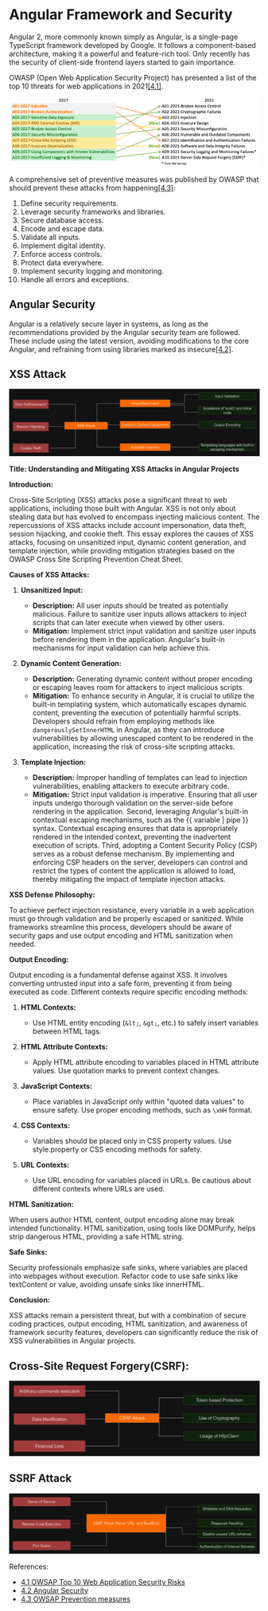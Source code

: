 # Angular Framework and Security

Angular 2, more commonly known simply as Angular, is a single-page TypeScript framework developed by Google. It follows a component-based architecture, making it a powerful and feature-rich tool. Only recently has the security of client-side frontend layers started to gain importance.

OWASP (Open Web Application Security Project) has presented a list of the top 10 threats for web applications in 2021[[4.1]](https://owasp.org/www-project-top-ten/).

![OWSAP Top 10 2021](OWSAP-top-10-2021.png)

A comprehensive set of preventive measures was published by OWASP that should prevent these attacks from happening[[4.3]](https://community.f5.com/t5/technical-articles/mitigating-owasp-web-application-security-top-10-2021-risks/ta-p/311403):

1. Define security requirements.
2. Leverage security frameworks and libraries.
3. Secure database access.
4. Encode and escape data.
5. Validate all inputs.
6. Implement digital identity.
7. Enforce access controls.
8. Protect data everywhere.
9. Implement security logging and monitoring.
10. Handle all errors and exceptions.

## Angular Security

Angular is a relatively secure layer in systems, as long as the recommendations provided by the Angular security team are followed. These include using the latest version, avoiding modifications to the core Angular, and refraining from using libraries marked as insecure[[4.2]](https://angular.io/guide/security).

## XSS Attack

![XSS Attack graph](angularXSS.png)

**Title: Understanding and Mitigating XSS Attacks in Angular Projects**

**Introduction:**

Cross-Site Scripting (XSS) attacks pose a significant threat to web applications, including those built with Angular. XSS is not only about stealing data but has evolved to encompass injecting malicious content. The repercussions of XSS attacks include account impersonation, data theft, session hijacking, and cookie theft. This essay explores the causes of XSS attacks, focusing on unsanitized input, dynamic content generation, and template injection, while providing mitigation strategies based on the OWASP Cross Site Scripting Prevention Cheat Sheet.

**Causes of XSS Attacks:**

1. **Unsanitized Input:**

   - **Description:** All user inputs should be treated as potentially malicious. Failure to sanitize user inputs allows attackers to inject scripts that can later execute when viewed by other users.
   - **Mitigation:** Implement strict input validation and sanitize user inputs before rendering them in the application. Angular's built-in mechanisms for input validation can help achieve this.

2. **Dynamic Content Generation:**

   - **Description:** Generating dynamic content without proper encoding or escaping leaves room for attackers to inject malicious scripts.
   - **Mitigation:** To enhance security in Angular, it is crucial to utilize the built-in templating system, which automatically escapes dynamic content, preventing the execution of potentially harmful scripts. Developers should refrain from employing methods like `dangerouslySetInnerHTML` in Angular, as they can introduce vulnerabilities by allowing unescaped content to be rendered in the application, increasing the risk of cross-site scripting attacks.

3. **Template Injection:**
   - **Description:** Improper handling of templates can lead to injection vulnerabilities, enabling attackers to execute arbitrary code.
   - **Mitigation:** Strict input validation is imperative. Ensuring that all user inputs undergo thorough validation on the server-side before rendering in the application. Second, leveraging Angular's built-in contextual escaping mechanisms, such as the {{ variable | pipe }} syntax. Contextual escaping ensures that data is appropriately rendered in the intended context, preventing the inadvertent execution of scripts. Third, adopting a Content Security Policy (CSP) serves as a robust defense mechanism. By implementing and enforcing CSP headers on the server, developers can control and restrict the types of content the application is allowed to load, thereby mitigating the impact of template injection attacks.

**XSS Defense Philosophy:**

To achieve perfect injection resistance, every variable in a web application must go through validation and be properly escaped or sanitized. While frameworks streamline this process, developers should be aware of security gaps and use output encoding and HTML sanitization when needed.

**Output Encoding:**

Output encoding is a fundamental defense against XSS. It involves converting untrusted input into a safe form, preventing it from being executed as code. Different contexts require specific encoding methods:

1. **HTML Contexts:**

   - Use HTML entity encoding (`&lt;`, `&gt;`, etc.) to safely insert variables between HTML tags.

2. **HTML Attribute Contexts:**

   - Apply HTML attribute encoding to variables placed in HTML attribute values. Use quotation marks to prevent context changes.

3. **JavaScript Contexts:**

   - Place variables in JavaScript only within "quoted data values" to ensure safety. Use proper encoding methods, such as `\xHH` format.

4. **CSS Contexts:**

   - Variables should be placed only in CSS property values. Use style.property or CSS encoding methods for safety.

5. **URL Contexts:**
   - Use URL encoding for variables placed in URLs. Be cautious about different contexts where URLs are used.

**HTML Sanitization:**

When users author HTML content, output encoding alone may break intended functionality. HTML sanitization, using tools like DOMPurify, helps strip dangerous HTML, providing a safe HTML string.

**Safe Sinks:**

Security professionals emphasize safe sinks, where variables are placed into webpages without execution. Refactor code to use safe sinks like textContent or value, avoiding unsafe sinks like innerHTML.

**Conclusion:**

XSS attacks remain a persistent threat, but with a combination of secure coding practices, output encoding, HTML sanitization, and awareness of framework security features, developers can significantly reduce the risk of XSS vulnerabilities in Angular projects.

## Cross-Site Request Forgery(CSRF):

![CSRF Attack graph](angularCSRF.png)

## SSRF Attack

![SSRF Attack graph](angularSSRF.png)

References:

- [4.1 OWSAP Top 10 Web Application Security Risks](https://owasp.org/www-project-top-ten/)
- [4.2 Angular Security](https://angular.io/guide/security)
- [4.3 OWSAP Prevention measures](https://community.f5.com/t5/technical-articles/mitigating-owasp-web-application-security-top-10-2021-risks/ta-p/311403)

